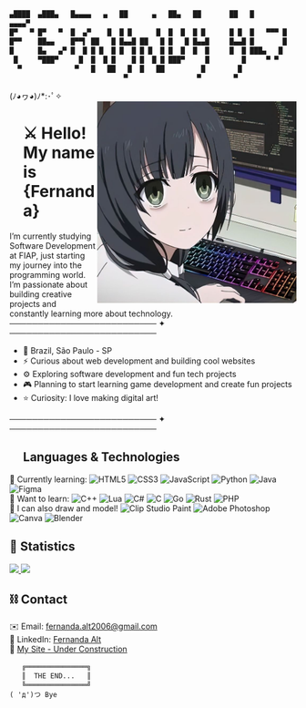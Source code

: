 ```                                                                                                      
▄████  ▄███▄   █▄▄▄▄   ▄   ██      ▄   ██▄   ██       ██   █      ▄▄▄▄▀ 
█▀   ▀ █▀   ▀  █  ▄▀    █  █ █      █  █  █  █ █      █ █  █   ▀▀▀ █    
█▀▀    ██▄▄    █▀▀▌ ██   █ █▄▄█ ██   █ █   █ █▄▄█     █▄▄█ █       █    
█      █▄   ▄▀ █  █ █ █  █ █  █ █ █  █ █  █  █  █     █  █ ███▄   █     
 █     ▀███▀     █  █  █ █    █ █  █ █ ███▀     █        █     ▀ ▀      
  ▀             ▀   █   ██   █  █   ██         █        █               
                            ▀                 ▀        ▀
```

(ﾉ◕ヮ◕)ﾉ*:･ﾟ✧  
<img src="images/haha-me.jpg" alt="tired anime girl programming" min-width="350px" width="350px" width="350px" align="right">
<div id="user-content-toc" align="left">
  <ul style="list-style: none;">
    <summary>
      <h1>⚔️ Hello! My name is {Fernanda}</h1>
    </summary>
  </ul>
</div>
 I’m currently studying Software Development at FIAP, just starting my journey into the programming world. I’m passionate about building creative projects and constantly learning more about technology. <br>
 ────────────────────────── ✦ ────────────────────────── <br>
 
- 📍 Brazil, São Paulo - SP <br>
- ⚡ Curious about web development and building cool websites <br>
- ⚙️ Exploring software development and fun tech projects <br>
- 🎮 Planning to start learning game development and create fun projects <br>
- ⭐ Curiosity: I love making digital art! <br>

 ────────────────────────── ✦ ──────────────────────────
<div id="user-content-toc" align="left">
  <ul style="list-style: none;">
    <summary>
      <h2>Languages & Technologies </h2>
    </summary>
  </ul>
</div> 
 
🪽 Currently learning:
![HTML5](https://img.shields.io/badge/html5-%23E34F26.svg?style=flat&logo=html5&logoColor=white) ![CSS3](https://img.shields.io/badge/css3-%231572B6.svg?style=flat&logo=css3&logoColor=white) ![JavaScript](https://img.shields.io/badge/javascript-%23323330.svg?style=flat&logo=javascript&logoColor=%23F7DF1E) ![Python](https://img.shields.io/badge/python-3670A0?style=flat&logo=python&logoColor=ffdd54) ![Java](https://img.shields.io/badge/java-%23ED8B00.svg?style=flat&logo=openjdk&logoColor=white) ![Figma](https://img.shields.io/badge/figma-%23F24E1E.svg?style=flat&logo=figma&logoColor=white)   
🔮 Want to learn:
![C++](https://img.shields.io/badge/c++-%2300599C.svg?style=flat&logo=c%2B%2B&logoColor=white) ![Lua](https://img.shields.io/badge/lua-%232C2D72.svg?style=flat&logo=lua&logoColor=white) ![C#](https://img.shields.io/badge/c%23-%23239120.svg?style=flat&logo=csharp&logoColor=white) ![C](https://img.shields.io/badge/c-%2300599C.svg?style=flat&logo=c&logoColor=white) ![Go](https://img.shields.io/badge/go-%2300ADD8.svg?style=flat&logo=go&logoColor=white) ![Rust](https://img.shields.io/badge/rust-%23000000.svg?style=flat&logo=rust&logoColor=white) ![PHP](https://img.shields.io/badge/php-%23777BB4.svg?style=flat&logo=php&logoColor=white)  
🎨 I can also draw and model!
![Clip Studio Paint](https://img.shields.io/badge/ClipStudioPaint-%23CFD3D3.svg?style=flat&logo=ClipStudioPaint&logoColor=white) ![Adobe Photoshop](https://img.shields.io/badge/adobe%20photoshop-%2331A8FF.svg?style=flat&logo=adobe%20photoshop&logoColor=white) ![Canva](https://img.shields.io/badge/Canva-%2300C4CC.svg?style=flat&logo=Canva&logoColor=white) ![Blender](https://img.shields.io/badge/blender-%23F5792A.svg?style=flat&logo=blender&logoColor=white)    

## 👾 Statistics
<div align="left">
  <a href="https://github.com/fernandaa-alt"> 
    <img height="150em" src="https://github-readme-stats.vercel.app/api/top-langs/?username=fernandaa-alt&theme=dark&hide_border=false&include_all_commits=false&count_private=false&layout=compact") <br>
    <img height="150em" src="https://github-readme-stats.vercel.app/api?username=fernandaa-alt&theme=dark&hide_border=false&include_all_commits=false&count_private=false"/>
  </a>
</div>

## ⛓️ Contact

✉️ Email: fernanda.alt2006@gmail.com <br>
🔗 LinkedIn: [Fernanda Alt](https://www.linkedin.com/in/fernanda-alt-a99aa529b) <br>
💚 [My Site - Under Construction]() <br>

```
   ╔═══════════════╗
   ║  THE END...   ║
   ╚═══════════════╝
( 'д')つ Bye
```
